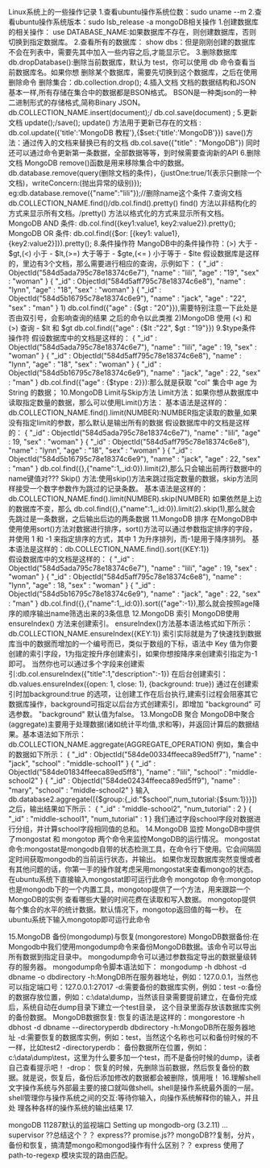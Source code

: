 Linux系统上的一些操作记录
1.查看ubuntu操作系统位数：sudo uname --m
2.查看ubuntu操作系统版本：sudo lsb_release -a
mongoDB相关操作
1.创建数据库的相关操作：
    use DATABASE_NAME:如果数据库不存在，则创建数据库，否则切换到指定数据库。
2.查看所有的数据库：
    show dbs：但是刚刚创建的数据库不会在列表中，需要先其中加入一些内容之后,才能显示它。
3.删除数据库
    db.dropDatabase():删除当前数据库，默认为 test，你可以使用 db 命令查看当前数据库名。如果你想
删除某个数据库，需要先切换到这个数据库，之后在使用删除命令
    删除集合：db.collection.drop();
4.插入文档
    文档的数据结构和JSON基本一样,所有存储在集合中的数据都是BSON格式。
    BSON是一种类json的一种二进制形式的存储格式,简称Binary JSON。
    db.COLLECTION_NAME.insert(document);/ db.col.save(document) ;
5.更新文档
    update();/save();
    update() 方法用于更新已存在的文档 : db.col.update({'title':'MongoDB 教程'},{$set:{'title':'MongoDB'}})
    save()方法：通过传入的文档来替换已有的文档 db.col.save({"title" : "MongoDB"})
    同时还可以通过命令更新第一条数据，全部数据等等，到时候需要查询新的API
6.删除文档
    MongoDB remove()函数是用来移除集合中的数据。
    db.database.remove(query(删除文档的条件)，{justOne:true/1(表示只删除一个文档)，writeConcern:(抛出异常的级别)});
    eg:db.database.remove({"name":"lili"});//删除name这个条件
7.查询文档
    db.COLLECTION_NAME.find()/db.col.find().pretty()
    find() 方法以非结构化的方式来显示所有文档。/pretty() 方法以格式化的方式来显示所有文档。
    MongoDB AND 条件:
        db.col.find({key1:value1, key2:value2}).pretty();
    MongoDB OR 条件:
        db.col.find({$or: [{key1: value1}, {key2:value2}]}).pretty();
8.条件操作符
    MangoDB中的条件操作符：(>) 大于 - $gt,(<) 小于 - $lt,(>=) 大于等于 - $gte,(<= ) 小于等于 - $lte
    假设数据库是这样的，里边有3个文档，那么需要进行相应的查询，示例如下：
	{ "_id" : ObjectId("584d5ada795c78e18374c6e7"), "name" : "lili", "age" : "19", "sex" : "woman" }
	{ "_id" : ObjectId("584d5aff795c78e18374c6e8"), "name" : "lynn", "age" : "18", "sex" : "woman" }
	{ "_id" : ObjectId("584d5b16795c78e18374c6e9"), "name" : "jack", "age" : "22", "sex" : "man" }
	1) db.col.find({"age" : {$gt : "20"}}),需要特别注意一下此处是否由双引号，会影响查询的结果
之后的命令以此类推
	2)MongoDB 使用 (<) 和 (>) 查询 - $lt 和 $gt
	db.col.find({"age" : {$lt :"22", $gt : "19"}})
9.$type条件操作符
     假设数据库中的文档是这样的：
     { "_id" : ObjectId("584d5ada795c78e18374c6e7"), "name" : "lili", "age" : 19, "sex" : "woman" }
     { "_id" : ObjectId("584d5aff795c78e18374c6e8"), "name" : "lynn", "age" : "18", "sex" : "woman" }
     { "_id" : ObjectId("584d5b16795c78e18374c6e9"), "name" : "jack", "age" : 22, "sex" : "man" }
     db.col.find({"age" : {$type : 2}}):那么就是获取 "col" 集合中 age 为 String 的数据；
10.MongoDB Limit与Skip方法
     Limit方法：如果你想从数据库中读取指定数量的数据，那么可以使用Limit()方法：
	基本语法是这样的：db.COLLECTION_NAME.find().limit(NUMBER):NUMBER指定读取的数量,如果没有指定limit的参数，那么默认是输出所有的数据
     假设数据库中的文档是这样的：
     { "_id" : ObjectId("584d5ada795c78e18374c6e7"), "name" : "lili", "age" : 19, "sex" : "woman" }
     { "_id" : ObjectId("584d5aff795c78e18374c6e8"), "name" : "lynn", "age" : "18", "sex" : "woman" }
     { "_id" : ObjectId("584d5b16795c78e18374c6e9"), "name" : "jack", "age" : 22, "sex" : "man" }
     db.col.find({},{"name":1,_id:0}).limit(2),那么只会输出前两行数据中的name键值对???
     Skip() 方法:使用skip()方法来跳过指定数量的数据，skip方法同样接受一个数字参数作为跳过的记录条数。
	基本语法是这样的：db.COLLECTION_NAME.find().limit(NUMBER).skip(NUMBER)
        如果依然是上边的数据库不变，那么 db.col.find({},{"name":1,_id:0}).limit(2).skip(1),那么就会先跳过是一条数据，之后输出后边的两条数据
11.MongoDB 排序
    在MongoDB中使用使用sort()方法对数据进行排序，sort()方法可以通过参数指定排序的字段，
    并使用 1 和 -1 来指定排序的方式，其中 1 为升序排列，而-1是用于降序排列。
    基本语法是这样的：db.COLLECTION_NAME.find().sort({KEY:1})	
    假设数据库中的文档是这样的：
     { "_id" : ObjectId("584d5ada795c78e18374c6e7"), "name" : "lili", "age" : 19, "sex" : "woman" }
     { "_id" : ObjectId("584d5aff795c78e18374c6e8"), "name" : "lynn", "age" : 18, "sex" : "woman" }
     { "_id" : ObjectId("584d5b16795c78e18374c6e9"), "name" : "jack", "age" : 22, "sex" : "man" }
    db.col.find({},{"name":1,_id:0}).sort({"age":-1}),那么就会按照age降序的顺序输出name筛选出来的3条信息
12.MongoDB 索引
    MongoDB使用 ensureIndex() 方法来创建索引。
	ensureIndex()方法基本语法格式如下所示：db.COLLECTION_NAME.ensureIndex({KEY:1})
	索引实际就是为了快速找到数据库当中的数据而增加的一个编号而已，类似于数组的下标，语法中 
	Key 值为你要创建的索引字段，1为指定按升序创建索引，如果你想按降序来创建索引指定为-1即可。
	当然你也可以通过多个字段来创建索引:db.col.ensureIndex({"title":1,"description":-1})
    在后台创建索引：
        db.values.ensureIndex({open: 1, close: 1}, {background: true})
    通过在创建索引时加background:true 的选项，让创建工作在后台执行,建索引过程会阻塞其它数据库操作，background可指定以后台方式创建索引，即增加      	"background" 可选参数。 "background" 默认值为false。
13.MongoDB 聚合
    MongoDB中聚合(aggregate)主要用于处理数据(诸如统计平均值,求和等)，并返回计算后的数据结果。基本语法如下所示：
    db.COLLECTION_NAME.aggregate(AGGREGATE_OPERATION)
    例如，集合中的数据如下所示：
    {
	"_id" : ObjectId("584de00334ffeeca89ed5ff7"),
	"name" : "jack",
	"school" : "middle-school1"
    }
    {
	"_id" : ObjectId("584de01834ffeeca89ed5ff8"),
	"name" : "lili",
	"school" : "middle-school2"
    }
    {
	"_id" : ObjectId("584de02434ffeeca89ed5ff9"),
	"name" : "mary",
	"school" : "middle-school2"
    }
    输入db.database2.aggregate([{$group:{_id:"$school",num_tutorial:{$sum:1}}}])之后，输出结果如下所示：
    { "_id" : "middle-school2", "num_tutorial" : 2 }
    { "_id" : "middle-school1", "num_tutorial" : 1 }
    我们通过字段school字段对数据进行分组，并计算school字段相同值的总和。
14.MongoDB 监控
    MongoDB中提供了mongostat 和 mongotop 两个命令来监控MongoDB的运行情况。
    mongostat 命令:mongostat是mongodb自带的状态检测工具，在命令行下使用。它会间隔固定时间获取mongodb的当前运行状态，并输出。
    如果你发现数据库突然变慢或者有其他问题的话，你第一手的操作就考虑采用mongostat来查看mongo的状态。 
    在ubuntu系统下直接输入mongostat即可运行此命令
    mongotop 命令:mongotop也是mongodb下的一个内置工具，mongotop提供了一个方法，用来跟踪一个MongoDB的实例
    查看哪些大量的时间花费在读取和写入数据。 mongotop提供每个集合的水平的统计数据。默认情况下，mongotop返回值的每一秒。 
    在ubuntu系统下输入mongotop即可运行此命令

15.MongoDB 备份(mongodump)与恢复(mongorestore)
    MongoDB数据备份:在Mongodb中我们使用mongodump命令来备份MongoDB数据。该命令可以导出所有数据到指定目录中。
    mongodump命令可以通过参数指定导出的数据量级转存的服务器。
    mongodump命令脚本语法如下： mongodump -h dbhost -d dbname -o dbdirectory
    -h:MongDB所在服务器地址，例如：127.0.0.1，当然也可以指定端口号：127.0.0.1:27017 
    -d:需要备份的数据库实例，例如：test 
    -o:备份的数据存放位置，例如：c:\data\dump，当然该目录需要提前建立，在备份完成后，系统自动在dump目录下建立一个test目录，
    这个目录里面存放该数据库实例的备份数据。 
    MongoDB数据恢复:
    恢复的语法是这样的：mongorestore -h dbhost -d dbname --directoryperdb dbdirectory
    -h:MongoDB所在服务器地址 
    -d:需要恢复的数据库实例，例如：test，当然这个名称也可以和备份时候的不一样，比如test2 
    -directoryperdb：
    备份数据所在位置，例如：c:\data\dump\test，这里为什么要多加一个test，而不是备份时候的dump，读者自己查看提示吧！ 
     -drop：
    恢复的时候，先删除当前数据，然后恢复备份的数据。就是说，恢复后，备份后添加修改的数据都会被删除，慎用哦！
16.理解shell
    文字操作系统与外部最主要的接口就叫做shell。shell是操作系统最外面的一层。shell管理你与操作系统之间的交互:等待你输入，向操作系统解释你的输入，并且处  理各种各样的操作系统的输出结果
17.
    
mongoDB  11287默认的监视端口
Setting up mongodb-org (3.2.11) ...
supervisor ??总结这个？？
express??
promise.js??
mongoDB??复制，分片，备份和恢复，搞清楚mongo和mongod操作有什么区别？？
express 使用了 path-to-regexp 模块实现的路由匹配。
